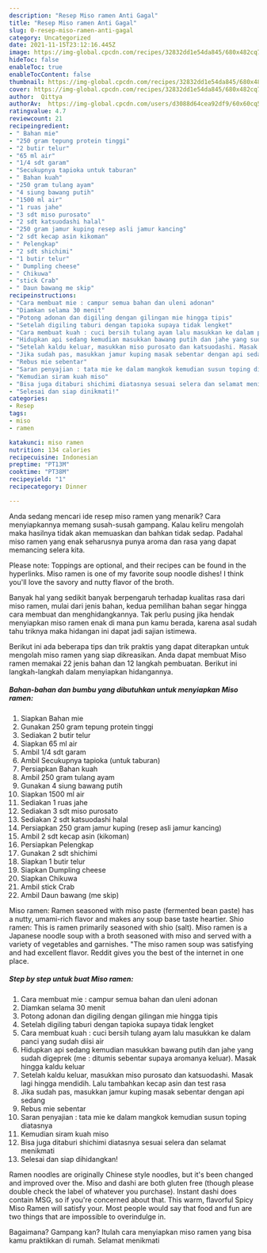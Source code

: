 ```yaml
---
description: "Resep Miso ramen Anti Gagal"
title: "Resep Miso ramen Anti Gagal"
slug: 0-resep-miso-ramen-anti-gagal
category: Uncategorized
date: 2021-11-15T23:12:16.445Z
image: https://img-global.cpcdn.com/recipes/32832dd1e54da845/680x482cq70/miso-ramen-foto-resep-utama.jpg
hideToc: false
enableToc: true
enableTocContent: false
thumbnail: https://img-global.cpcdn.com/recipes/32832dd1e54da845/680x482cq70/miso-ramen-foto-resep-utama.jpg
cover: https://img-global.cpcdn.com/recipes/32832dd1e54da845/680x482cq70/miso-ramen-foto-resep-utama.jpg
author:  Qittya
authorAv:  https://img-global.cpcdn.com/users/d3088d64cea92df9/60x60cq50/avatar.jpg
ratingvalue: 4.7
reviewcount: 21
recipeingredient:
- " Bahan mie"
- "250 gram tepung protein tinggi"
- "2 butir telur"
- "65 ml air"
- "1/4 sdt garam"
- "Secukupnya tapioka untuk taburan"
- " Bahan kuah"
- "250 gram tulang ayam"
- "4 siung bawang putih"
- "1500 ml air"
- "1 ruas jahe"
- "3 sdt miso purosato"
- "2 sdt katsuodashi halal"
- "250 gram jamur kuping resep asli jamur kancing"
- "2 sdt kecap asin kikoman"
- " Pelengkap"
- "2 sdt shichimi"
- "1 butir telur"
- " Dumpling cheese"
- " Chikuwa"
- "stick Crab"
- " Daun bawang me skip"
recipeinstructions:
- "Cara membuat mie : campur semua bahan dan uleni adonan"
- "Diamkan selama 30 menit"
- "Potong adonan dan digiling dengan gilingan mie hingga tipis"
- "Setelah digiling taburi dengan tapioka supaya tidak lengket"
- "Cara membuat kuah : cuci bersih tulang ayam lalu masukkan ke dalam panci yang sudah diisi air"
- "Hidupkan api sedang kemudian masukkan bawang putih dan jahe yang sudah digeprek (me : ditumis sebentar supaya aromanya keluar). Masak hingga kaldu keluar"
- "Setelah kaldu keluar, masukkan miso purosato dan katsuodashi. Masak lagi hingga mendidih. Lalu tambahkan kecap asin dan test rasa"
- "Jika sudah pas, masukkan jamur kuping masak sebentar dengan api sedang"
- "Rebus mie sebentar"
- "Saran penyajian : tata mie ke dalam mangkok kemudian susun toping diatasnya"
- "Kemudian siram kuah miso"
- "Bisa juga ditaburi shichimi diatasnya sesuai selera dan selamat menikmati"
- "Selesai dan siap dinikmati!"
categories:
- Resep
tags:
- miso
- ramen

katakunci: miso ramen 
nutrition: 134 calories
recipecuisine: Indonesian
preptime: "PT13M"
cooktime: "PT38M"
recipeyield: "1"
recipecategory: Dinner

---
```



Anda sedang mencari ide resep miso ramen yang menarik? Cara menyiapkannya memang susah-susah gampang. Kalau keliru mengolah maka hasilnya tidak akan memuaskan dan bahkan tidak sedap. Padahal miso ramen yang enak seharusnya punya aroma dan rasa yang dapat memancing selera kita.


Please note: Toppings are optional, and their recipes can be found in the hyperlinks. Miso ramen is one of my favorite soup noodle dishes! I think you&#39;ll love the savory and nutty flavor of the broth.

Banyak hal yang sedikit banyak berpengaruh terhadap kualitas rasa dari miso ramen, mulai dari jenis bahan, kedua pemilihan bahan segar hingga cara membuat dan menghidangkannya. Tak perlu pusing jika hendak menyiapkan miso ramen enak di mana pun kamu berada, karena asal sudah tahu triknya maka hidangan ini dapat jadi sajian istimewa.


Berikut ini ada beberapa tips dan trik praktis yang dapat diterapkan untuk mengolah miso ramen yang siap dikreasikan. Anda dapat membuat Miso ramen memakai 22 jenis bahan dan 12 langkah pembuatan. Berikut ini langkah-langkah dalam menyiapkan hidangannya.

<!--inarticleads1-->

##### Bahan-bahan dan bumbu yang dibutuhkan untuk menyiapkan Miso ramen:

1. Siapkan  Bahan mie
1. Gunakan 250 gram tepung protein tinggi
1. Sediakan 2 butir telur
1. Siapkan 65 ml air
1. Ambil 1/4 sdt garam
1. Ambil Secukupnya tapioka (untuk taburan)
1. Persiapkan  Bahan kuah
1. Ambil 250 gram tulang ayam
1. Gunakan 4 siung bawang putih
1. Siapkan 1500 ml air
1. Sediakan 1 ruas jahe
1. Sediakan 3 sdt miso purosato
1. Sediakan 2 sdt katsuodashi halal
1. Persiapkan 250 gram jamur kuping (resep asli jamur kancing)
1. Ambil 2 sdt kecap asin (kikoman)
1. Persiapkan  Pelengkap
1. Gunakan 2 sdt shichimi
1. Siapkan 1 butir telur
1. Siapkan  Dumpling cheese
1. Siapkan  Chikuwa
1. Ambil stick Crab
1. Ambil  Daun bawang (me skip)


Miso ramen: Ramen seasoned with miso paste (fermented bean paste) has a nutty, umami-rich flavor and makes any soup base taste heartier. Shio ramen: This is ramen primarily seasoned with shio (salt). Miso ramen is a Japanese noodle soup with a broth seasoned with miso and served with a variety of vegetables and garnishes. &#34;The miso ramen soup was satisfying and had excellent flavor. Reddit gives you the best of the internet in one place. 

<!--inarticleads2-->

##### Step by step untuk buat Miso ramen:

1. Cara membuat mie : campur semua bahan dan uleni adonan
1. Diamkan selama 30 menit
1. Potong adonan dan digiling dengan gilingan mie hingga tipis
1. Setelah digiling taburi dengan tapioka supaya tidak lengket
1. Cara membuat kuah : cuci bersih tulang ayam lalu masukkan ke dalam panci yang sudah diisi air
1. Hidupkan api sedang kemudian masukkan bawang putih dan jahe yang sudah digeprek (me : ditumis sebentar supaya aromanya keluar). Masak hingga kaldu keluar
1. Setelah kaldu keluar, masukkan miso purosato dan katsuodashi. Masak lagi hingga mendidih. Lalu tambahkan kecap asin dan test rasa
1. Jika sudah pas, masukkan jamur kuping masak sebentar dengan api sedang
1. Rebus mie sebentar
1. Saran penyajian : tata mie ke dalam mangkok kemudian susun toping diatasnya
1. Kemudian siram kuah miso
1. Bisa juga ditaburi shichimi diatasnya sesuai selera dan selamat menikmati
1. Selesai dan siap dihidangkan!

Ramen noodles are originally Chinese style noodles, but it&#39;s been changed and improved over the. Miso and dashi are both gluten free (though please double check the label of whatever you purchase). Instant dashi does contain MSG, so if you&#39;re concerned about that. This warm, flavorful Spicy Miso Ramen will satisfy your. Most people would say that food and fun are two things that are impossible to overindulge in. 

Bagaimana? Gampang kan? Itulah cara menyiapkan miso ramen yang bisa kamu praktikkan di rumah. Selamat menikmati
